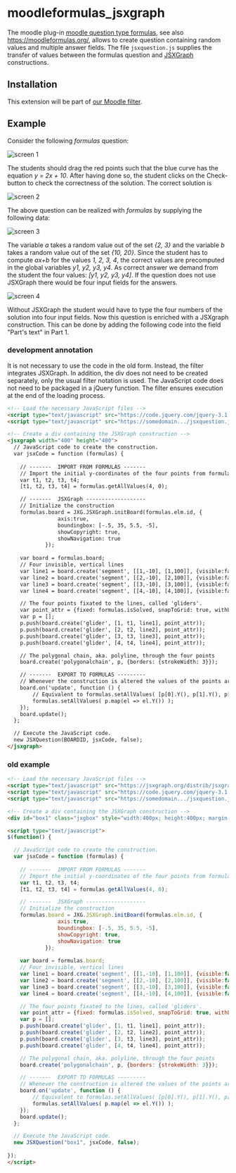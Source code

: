 # moodleformulas_jsxgraph

The moodle plug-in [moodle question type formulas](https://moodle.org/plugins/qtype_formulas), see also <https://moodleformulas.org/>, allows to create question containing random values and multiple answer fields.
The file `jsxquestion.js` supplies the transfer of values between the formulas question and [JSXGraph](https://jsxgraph.org) constructions. 

## Installation

This extension will be part of [our Moodle filter](https://github.com/jsxgraph/moodle-filter_jsxgraph).

## Example

Consider the following *formulas* question:

![screen 1](img/screen1.png)

The students should drag the red points such that the blue curve has the equation *y = 2x + 10*.
After having done so, the student clicks on the Check-button to check the correctness of the solution. The correct solution is

![screen 2](img/screen2.png)

The above question can be realized with *formulas* by supplying the following data:

![screen 3](img/screen3.png)

The variable *a* takes a random value out of the set *{2, 3}* and the variable *b* takes a random value out of the set *{10, 20}*. Since the student has to compute *ax+b* for the values *1, 2, 3, 4*, the correct values are precomputed in the global variables *y1, y2, y3, y4*. As correct answer we demand from the student the four values: *[y1, y2, y3, y4]*. If the question does not use JSXGraph there would be four input fields for the answers.

![screen 4](img/screen4.png)

Without JSXGraph the student would have to type the four numbers of the solution into four input fields.
Now this question is enriched with a JSXgraph construction. This can be done by adding the following code into the field "Part's text" in Part 1.

### development annotation

It is not necessary to use the code in the old form. Instead, the filter integrates JSXGraph.
In addition, the div does not need to be created separately, only the usual filter notation is used.
The JavaScript code does not need to be packaged in a jQuery function.
The filter ensures execution at the end of the loading process.

```html
<!-- Load the necessary JavaScript files -->
<script type="text/javascript" src="https://code.jquery.com/jquery-3.1.0.min.js"></script>
<script type="text/javascript" src="https://somedomain.../jsxquestion.js""></script>

<!-- Create a div containing the JSXGraph construction -->
<jsxgraph width="400" height="400">
  // JavaScript code to create the construction.
  var jsxCode = function (formulas) {
  
    // -------  IMPORT FROM FORMULAS -------
    // Import the initial y-coordinates of the four points from formulas
    var t1, t2, t3, t4;
    [t1, t2, t3, t4] = formulas.getAllValues(4, 0);

    // -------  JSXGraph -------------------
    // Initialize the construction
    formulas.board = JXG.JSXGraph.initBoard(formulas.elm.id, {
                axis:true,
                boundingbox: [-.5, 35, 5.5, -5],
                showCopyright: true,
                showNavigation: true
            });
    
    var board = formulas.board;
    // Four invisible, vertical lines
    var line1 = board.create('segment', [[1,-10], [1,100]], {visible:false});
    var line2 = board.create('segment', [[2,-10], [2,100]], {visible:false});
    var line3 = board.create('segment', [[3,-10], [3,100]], {visible:false});
    var line4 = board.create('segment', [[4,-10], [4,100]], {visible:false});

    // The four points fixated to the lines, called 'gliders'.
    var point_attr = {fixed: formulas.isSolved, snapToGrid: true, withLabel: false}
    var p = [];
    p.push(board.create('glider', [1, t1, line1], point_attr));
    p.push(board.create('glider', [2, t2, line2], point_attr));
    p.push(board.create('glider', [3, t3, line3], point_attr));
    p.push(board.create('glider', [4, t4, line4], point_attr));

    // The polygonal chain, aka. polyline, through the four points
    board.create('polygonalchain', p, {borders: {strokeWidth: 3}});

    // -------  EXPORT TO FORMULAS ---------
    // Whenever the construction is altered the values of the points are sent to formulas.
    board.on('update', function () {
        // Equivalent to formulas.setAllValues( [p[0].Y(), p[1].Y(), p[2].Y(), p[3].Y()] );
        formulas.setAllValues( p.map(el => el.Y()) );
    });
    board.update();
  };

  // Execute the JavaScript code.
  new JSXQuestion(BOARDID, jsxCode, false);
</jsxgraph>
```

### old example

```html
<!-- Load the necessary JavaScript files -->
<script type="text/javascript" src="https://jsxgraph.org/distrib/jsxgraphcore.js"></script>
<script type="text/javascript" src="https://code.jquery.com/jquery-3.1.0.min.js"></script>
<script type="text/javascript" src="https://somedomain.../jsxquestion.js"></script>

<!-- Create a div containing the JSXGraph construction -->
<div id="box1" class="jxgbox" style="width:400px; height:400px; margin-left:10px;"></div>

<script type="text/javascript">
$(function() {

  // JavaScript code to create the construction.
  var jsxCode = function (formulas) {
  
    // -------  IMPORT FROM FORMULAS -------
    // Import the initial y-coordinates of the four points from formulas
    var t1, t2, t3, t4;
    [t1, t2, t3, t4] = formulas.getAllValues(4, 0);

    // -------  JSXGraph -------------------
    // Initialize the construction
    formulas.board = JXG.JSXGraph.initBoard(formulas.elm.id, {
                axis:true,
                boundingbox: [-.5, 35, 5.5, -5],
                showCopyright: true,
                showNavigation: true
            });
    
    var board = formulas.board;
    // Four invisible, vertical lines
    var line1 = board.create('segment', [[1,-10], [1,100]], {visible:false});
    var line2 = board.create('segment', [[2,-10], [2,100]], {visible:false});
    var line3 = board.create('segment', [[3,-10], [3,100]], {visible:false});
    var line4 = board.create('segment', [[4,-10], [4,100]], {visible:false});

    // The four points fixated to the lines, called 'gliders'.
    var point_attr = {fixed: formulas.isSolved, snapToGrid: true, withLabel: false}
    var p = [];
    p.push(board.create('glider', [1, t1, line1], point_attr));
    p.push(board.create('glider', [2, t2, line2], point_attr));
    p.push(board.create('glider', [3, t3, line3], point_attr));
    p.push(board.create('glider', [4, t4, line4], point_attr));

    // The polygonal chain, aka. polyline, through the four points
    board.create('polygonalchain', p, {borders: {strokeWidth: 3}});

    // -------  EXPORT TO FORMULAS ---------
    // Whenever the construction is altered the values of the points are sent to formulas.
    board.on('update', function () {
        // Equivalent to formulas.setAllValues( [p[0].Y(), p[1].Y(), p[2].Y(), p[3].Y()] );
        formulas.setAllValues( p.map(el => el.Y()) );
    });
    board.update();
  };

  // Execute the JavaScript code.
  new JSXQuestion("box1", jsxCode, false);
  
});
</script>
```

